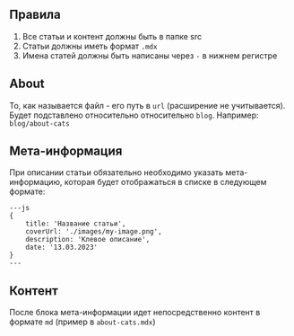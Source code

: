 ## Правила
1. Все статьи и контент должны быть в папке src
2. Статьи должны иметь формат `.mdx`
3. Имена статей должны быть написаны через `-` в нижнем регистре

## About

То, как называется файл - его путь в `url` (расширение не учитывается). Будет подставлено относительно относительно `blog`. 
Например: `blog/about-cats`

## Мета-информация

При описании статьи обязательно необходимо указать мета-информацию, которая будет отображаться в списке в следующем формате:

```
---js
{
    title: 'Название статьи',
    coverUrl: './images/my-image.png',
    description: 'Клевое описание',
    date: '13.03.2023'
}
---
```

## Контент

После блока мета-информации идет непосредственно контент в формате `md` (пример в `about-cats.mdx`)
